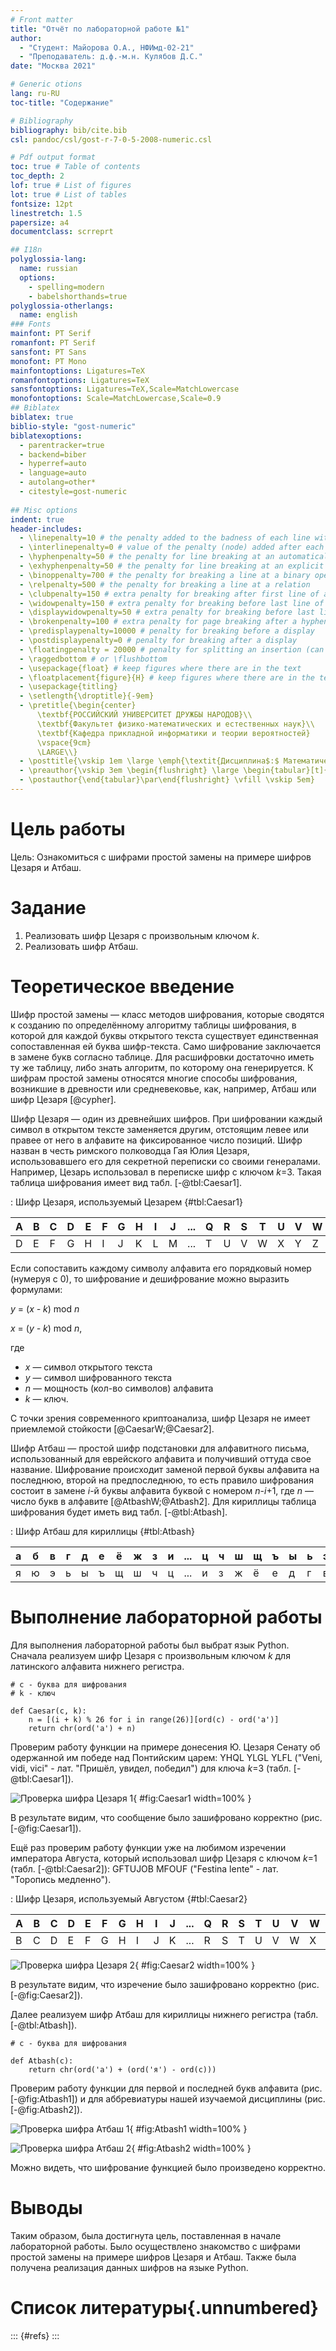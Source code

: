 ```yaml
---
# Front matter
title: "Отчёт по лабораторной работе №1"
author:
  - "Студент: Майорова О.А., НФИмд-02-21"
  - "Преподаватель: д.ф.-м.н. Кулябов Д.С."
date: "Москва 2021"

# Generic otions
lang: ru-RU
toc-title: "Содержание"

# Bibliography
bibliography: bib/cite.bib
csl: pandoc/csl/gost-r-7-0-5-2008-numeric.csl

# Pdf output format
toc: true # Table of contents
toc_depth: 2
lof: true # List of figures
lot: true # List of tables
fontsize: 12pt
linestretch: 1.5
papersize: a4
documentclass: scrreprt

## I18n
polyglossia-lang:
  name: russian
  options:
	- spelling=modern
	- babelshorthands=true
polyglossia-otherlangs:
  name: english
### Fonts
mainfont: PT Serif
romanfont: PT Serif
sansfont: PT Sans
monofont: PT Mono
mainfontoptions: Ligatures=TeX
romanfontoptions: Ligatures=TeX
sansfontoptions: Ligatures=TeX,Scale=MatchLowercase
monofontoptions: Scale=MatchLowercase,Scale=0.9
## Biblatex
biblatex: true
biblio-style: "gost-numeric"
biblatexoptions:
  - parentracker=true
  - backend=biber
  - hyperref=auto
  - language=auto
  - autolang=other*
  - citestyle=gost-numeric
  
## Misc options
indent: true
header-includes:
  - \linepenalty=10 # the penalty added to the badness of each line within a paragraph (no associated penalty node) Increasing the value makes tex try to have fewer lines in the paragraph.
  - \interlinepenalty=0 # value of the penalty (node) added after each line of a paragraph.
  - \hyphenpenalty=50 # the penalty for line breaking at an automatically inserted hyphen
  - \exhyphenpenalty=50 # the penalty for line breaking at an explicit hyphen
  - \binoppenalty=700 # the penalty for breaking a line at a binary operator
  - \relpenalty=500 # the penalty for breaking a line at a relation
  - \clubpenalty=150 # extra penalty for breaking after first line of a paragraph
  - \widowpenalty=150 # extra penalty for breaking before last line of a paragraph
  - \displaywidowpenalty=50 # extra penalty for breaking before last line before a display math
  - \brokenpenalty=100 # extra penalty for page breaking after a hyphenated line
  - \predisplaypenalty=10000 # penalty for breaking before a display
  - \postdisplaypenalty=0 # penalty for breaking after a display
  - \floatingpenalty = 20000 # penalty for splitting an insertion (can only be split footnote in standard LaTeX)
  - \raggedbottom # or \flushbottom
  - \usepackage{float} # keep figures where there are in the text
  - \floatplacement{figure}{H} # keep figures where there are in the text
  - \usepackage{titling}
  - \setlength{\droptitle}{-9em}
  - \pretitle{\begin{center}
      \textbf{РОССИЙСКИЙ УНИВЕРСИТЕТ ДРУЖБЫ НАРОДОВ}\\
      \textbf{Факультет физико-математических и естественных наук}\\
      \textbf{Кафедра прикладной информатики и теории вероятностей}
      \vspace{9cm}
      \LARGE\\}
  - \posttitle{\vskip 1em \large \emph{\textit{Дисциплина$:$ Математические основы защиты информации и информационной безопасности}} \end{center}}
  - \preauthor{\vskip 3em \begin{flushright} \large \begin{tabular}[t]{c}}
  - \postauthor{\end{tabular}\par\end{flushright} \vfill \vskip 5em}
---
```


# Цель работы

Цель: Ознакомиться с шифрами простой замены на примере шифров Цезаря и Атбаш.

# Задание

1. Реализовать шифр Цезаря с произвольным ключом *k*.
2. Реализовать шифр Атбаш.

# Теоретическое введение

Шифр простой замены — класс методов шифрования, которые сводятся к созданию по определённому алгоритму таблицы шифрования,
в которой для каждой буквы открытого текста существует единственная сопоставленная ей буква шифр-текста. Само шифрование заключается в замене букв согласно таблице.
Для расшифровки достаточно иметь ту же таблицу, либо знать алгоритм, по которому она генерируется.
К шифрам простой замены относятся многие способы шифрования, возникшие в древности или средневековье, как, например, Атбаш или шифр Цезаря [@cypher].

Шифр Цезаря — один из древнейших шифров. При шифровании каждый символ в открытом тексте заменяется другим, отстоящим левее или правее от него в алфавите на фиксированное число позиций.
Шифр назван в честь римского полководца Гая Юлия Цезаря, использовавшего его для секретной переписки со своими генералами. Например, Цезарь использовал в переписке шифр с ключом *k*=3.
Такая таблица шифрования имеет вид табл. [-@tbl:Caesar1].

: Шифр Цезаря, используемый Цезарем {#tbl:Caesar1}

| A | B | C | D | E | F | G | H | I | J | ... | Q | R | S | T | U | V | W | X | Y | Z |
|---|---|---|---|---|---|---|---|---|---|-----|---|---|---|---|---|---|---|---|---|---|
| D | E | F | G | H | I | J | K | L | M | ... | T | U | V | W | X | Y | Z | A | B | C |

Если сопоставить каждому символу алфавита его порядковый номер (нумеруя с 0), то шифрование и дешифрование можно выразить формулами:

*y* = (*x - k*) mod *n*

*x* = (*y - k*) mod *n*,
 
где

- *x* — символ открытого текста
- *y* — символ шифрованного текста
- *n* — мощность (кол-во символов) алфавита
- *k* — ключ.

С точки зрения современного криптоанализа, шифр Цезаря не имеет приемлемой стойкости [@CaesarW;@Caesar2].

Шифр Атбаш — простой шифр подстановки для алфавитного письма, использованный для еврейского алфавита и получивший оттуда свое название.
Шифрование происходит заменой первой буквы алфавита на последнюю, второй на предпоследнюю, то есть правило шифрования состоит в замене *i*-й буквы алфавита буквой с номером *n*-*i*+1, где *n* — число букв в алфавите [@AtbashW;@Atbash2].
Для кириллицы таблица шифрования будет иметь вид табл. [-@tbl:Atbash].

: Шифр Атбаш для кириллицы {#tbl:Atbash}

| а | б | в | г | д | е | ё | ж | з | и | ... | ц | ч | ш | щ | ъ | ы | ь | э | ю | я |
|---|---|---|---|---|---|---|---|---|---|-----|---|---|---|---|---|---|---|---|---|---|
| я | ю | э | ь | ы | ъ | щ | ш | ч | ц | ... | и | з | ж | ё | е | д | г | в | б | а |

# Выполнение лабораторной работы

Для выполнения лабораторной работы был выбрат язык Python. Сначала реализуем шифр Цезаря с произвольным ключом *k* для латинского алфавита нижнего регистра.

```
# c - буква для шифрования
# k - ключ

def Caesar(с, k):
    n = [(i + k) % 26 for i in range(26)][ord(c) - ord('a')]
    return chr(ord('a') + n)
```

Проверим работу функции на примере донесения Ю. Цезаря Сенату об одержанной им победе над Понтийским царем: YHQL YLGL YLFL ("Veni, vidi, vici" - лат. "Пришёл, увидел, победил")
для ключа *k*=3 (табл. [-@tbl:Caesar1]).

![Проверка шифра Цезаря 1](image/Caesar1.png){ #fig:Caesar1 width=100% }

В результате видим, что сообщение было зашифровано корректно (рис. [-@fig:Caesar1]).

Ещё раз проверим работу функции уже на любимом изречении императора Августа, который использовал шифр Цезаря с ключом *k*=1 (табл. [-@tbl:Caesar2]):
GFTUJOB MFOUF ("Festina lente" - лат. "Торопись медленно").

: Шифр Цезаря, используемый Августом {#tbl:Caesar2}

| A | B | C | D | E | F | G | H | I | J | ... | Q | R | S | T | U | V | W | X | Y | Z |
|---|---|---|---|---|---|---|---|---|---|-----|---|---|---|---|---|---|---|---|---|---|
| B | C | D | E | F | G | H | I | J | K | ... | R | S | T | U | V | W | X | Y | Z | A |


![Проверка шифра Цезаря 2](image/Caesar2.png){ #fig:Caesar2 width=100% }

В результате видим, что изречение было зашифровано корректно (рис. [-@fig:Caesar2]).

Далее реализуем шифр Атбаш для кириллицы нижнего регистра (табл. [-@tbl:Atbash]).

```
# c - буква для шифрования

def Atbash(c):
    return chr(ord('а') + (ord('я') - ord(c)))
```

Проверим работу функции для первой и последней букв алфавита (рис. [-@fig:Atbash1]) и для аббревиатуры нашей изучаемой дисциплины (рис. [-@fig:Atbash2]).

![Проверка шифра Атбаш 1](image/Atbash1.png){ #fig:Atbash1 width=100% }

![Проверка шифра Атбаш 2](image/Atbash2.png){ #fig:Atbash2 width=100% }

Можно видеть, что шифрование функцией было произведено корректно.

# Выводы

Таким образом, была достигнута цель, поставленная в начале лабораторной работы. Было осуществлено знакомство с шифрами простой замены на примере
шифров Цезаря и Атбаш. Также была получена реализация данных шифров на языке Python.

# Список литературы{.unnumbered}

::: {#refs}
:::

